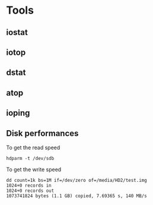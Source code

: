 # Tools
## iostat
## iotop
## dstat
## atop
## ioping

## Disk performances

To get the read speed 
```
hdparm -t /dev/sdb
```


To get the write speed
```
dd count=1k bs=1M if=/dev/zero of=/media/HD2/test.img
1024+0 records in
1024+0 records out
1073741824 bytes (1.1 GB) copied, 7.69365 s, 140 MB/s
```
